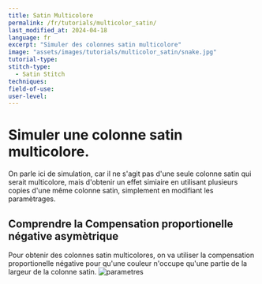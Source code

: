 ```yaml
---
title: Satin Multicolore
permalink: /fr/tutorials/multicolor_satin/
last_modified_at: 2024-04-18
language: fr
excerpt: "Simuler des colonnes satin multicolore"
image: "assets/images/tutorials/multicolor_satin/snake.jpg"
tutorial-type:
stitch-type: 
  - Satin Stitch
techniques:
field-of-use:
user-level: 
---
```


# Simuler une colonne satin multicolore.
On parle ici de simulation, car il ne s'agit pas d'une seule colonne satin qui serait multicolore, mais d'obtenir un effet simiaire en 
utilisant plusieurs  copies d'une même colonne satin, simplement en modifiant les paramètrages.

## Comprendre la Compensation proportionelle négative asymètrique
Pour obtenir des colonnes satin multicolores, on va utiliser la compensation proportionelle négative pour qu'une couleur n'occupe qu'une partie 
de la  largeur de la colonne satin.
![parametres](/assets/images/tutorials/multicolor_satin/compensation.jpg)
